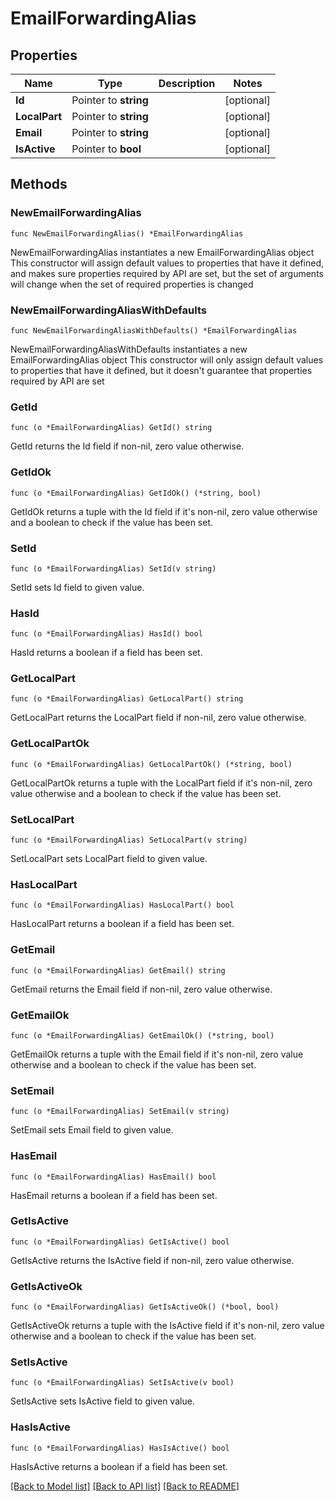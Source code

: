 # EmailForwardingAlias

## Properties

Name | Type | Description | Notes
------------ | ------------- | ------------- | -------------
**Id** | Pointer to **string** |  | [optional] 
**LocalPart** | Pointer to **string** |  | [optional] 
**Email** | Pointer to **string** |  | [optional] 
**IsActive** | Pointer to **bool** |  | [optional] 

## Methods

### NewEmailForwardingAlias

`func NewEmailForwardingAlias() *EmailForwardingAlias`

NewEmailForwardingAlias instantiates a new EmailForwardingAlias object
This constructor will assign default values to properties that have it defined,
and makes sure properties required by API are set, but the set of arguments
will change when the set of required properties is changed

### NewEmailForwardingAliasWithDefaults

`func NewEmailForwardingAliasWithDefaults() *EmailForwardingAlias`

NewEmailForwardingAliasWithDefaults instantiates a new EmailForwardingAlias object
This constructor will only assign default values to properties that have it defined,
but it doesn't guarantee that properties required by API are set

### GetId

`func (o *EmailForwardingAlias) GetId() string`

GetId returns the Id field if non-nil, zero value otherwise.

### GetIdOk

`func (o *EmailForwardingAlias) GetIdOk() (*string, bool)`

GetIdOk returns a tuple with the Id field if it's non-nil, zero value otherwise
and a boolean to check if the value has been set.

### SetId

`func (o *EmailForwardingAlias) SetId(v string)`

SetId sets Id field to given value.

### HasId

`func (o *EmailForwardingAlias) HasId() bool`

HasId returns a boolean if a field has been set.

### GetLocalPart

`func (o *EmailForwardingAlias) GetLocalPart() string`

GetLocalPart returns the LocalPart field if non-nil, zero value otherwise.

### GetLocalPartOk

`func (o *EmailForwardingAlias) GetLocalPartOk() (*string, bool)`

GetLocalPartOk returns a tuple with the LocalPart field if it's non-nil, zero value otherwise
and a boolean to check if the value has been set.

### SetLocalPart

`func (o *EmailForwardingAlias) SetLocalPart(v string)`

SetLocalPart sets LocalPart field to given value.

### HasLocalPart

`func (o *EmailForwardingAlias) HasLocalPart() bool`

HasLocalPart returns a boolean if a field has been set.

### GetEmail

`func (o *EmailForwardingAlias) GetEmail() string`

GetEmail returns the Email field if non-nil, zero value otherwise.

### GetEmailOk

`func (o *EmailForwardingAlias) GetEmailOk() (*string, bool)`

GetEmailOk returns a tuple with the Email field if it's non-nil, zero value otherwise
and a boolean to check if the value has been set.

### SetEmail

`func (o *EmailForwardingAlias) SetEmail(v string)`

SetEmail sets Email field to given value.

### HasEmail

`func (o *EmailForwardingAlias) HasEmail() bool`

HasEmail returns a boolean if a field has been set.

### GetIsActive

`func (o *EmailForwardingAlias) GetIsActive() bool`

GetIsActive returns the IsActive field if non-nil, zero value otherwise.

### GetIsActiveOk

`func (o *EmailForwardingAlias) GetIsActiveOk() (*bool, bool)`

GetIsActiveOk returns a tuple with the IsActive field if it's non-nil, zero value otherwise
and a boolean to check if the value has been set.

### SetIsActive

`func (o *EmailForwardingAlias) SetIsActive(v bool)`

SetIsActive sets IsActive field to given value.

### HasIsActive

`func (o *EmailForwardingAlias) HasIsActive() bool`

HasIsActive returns a boolean if a field has been set.


[[Back to Model list]](HOW-TO.md#documentation-for-models) [[Back to API list]](HOW-TO.md#documentation-for-api-endpoints) [[Back to README]](HOW-TO.md)


